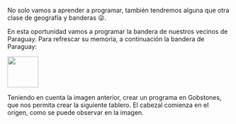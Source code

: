 No solo vamos a aprender a programar, también tendremos alguna que otra clase de geografía y banderas :stuck_out_tongue_winking_eye:. 

En esta oportunidad vamos a programar la bandera de nuestros vecinos de Paraguay. Para refrescar su memoria, a continuación la bandera de Paraguay:

<img src="https://upload.wikimedia.org/wikipedia/commons/2/27/Flag_of_Paraguay.svg" width="70">

Teniendo en cuenta la imagen anterior, crear un programa en Gobstones, que nos permita crear la siguiente tablero. El cabezal comienza en el origen, como se puede observar en la imagen.



